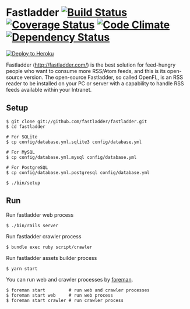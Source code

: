 # Fastladder [![Build Status](https://api.travis-ci.org/fastladder/fastladder.svg?branch=master)](https://travis-ci.org/fastladder/fastladder) [![Coverage Status](https://coveralls.io/repos/fastladder/fastladder/badge.png?branch=master)](https://coveralls.io/r/fastladder/fastladder) [![Code Climate](https://codeclimate.com/github/fastladder/fastladder.png)](https://codeclimate.com/github/fastladder/fastladder) [![Dependency Status](https://gemnasium.com/fastladder/fastladder.svg)](https://gemnasium.com/fastladder/fastladder)

[![Deploy to Heroku](https://www.herokucdn.com/deploy/button.svg)](https://heroku.com/deploy?template=https://github.com/fastladder/fastladder/tree/heroku)

Fastladder (http://fastladder.com/) is the best solution for feed-hungry people who want to consume more RSS/Atom feeds, and this is its open-source version.
The open-source Fastladder, so called OpenFL, is an RSS reader to be installed on your PC or server with a capability to handle RSS feeds available within your Intranet.

## Setup

```
$ git clone git://github.com/fastladder/fastladder.git
$ cd fastladder

# For SQLite
$ cp config/database.yml.sqlite3 config/database.yml

# For MySQL
$ cp config/database.yml.mysql config/database.yml

# For PostgreSQL
$ cp config/database.yml.postgresql config/database.yml

$ ./bin/setup
```

## Run

Run fastladder web process

```
$ ./bin/rails server
```

Run fastladder crawler process

```
$ bundle exec ruby script/crawler
```

Run fastladder assets builder process

```
$ yarn start
```

You can run web and crawler processes by [foreman](https://github.com/ddollar/foreman).

```
$ foreman start         # run web and crawler processes
$ foreman start web     # run web process
$ foreman start crawler # run crawler process
```
